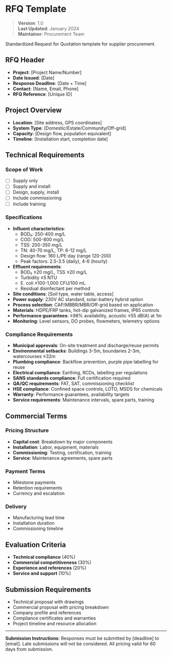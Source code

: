 # RFQ Template

> **Version**: 1.0  
> **Last Updated**: January 2024  
> **Maintainer**: Procurement Team

Standardized Request for Quotation template for supplier procurement.

## RFQ Header
- **Project**: [Project Name/Number]
- **Date Issued**: [Date]
- **Response Deadline**: [Date + Time]
- **Contact**: [Name, Email, Phone]
- **RFQ Reference**: [Unique ID]

## Project Overview
- **Location**: [Site address, GPS coordinates]
- **System Type**: [Domestic/Estate/Community/Off-grid]
- **Capacity**: [Design flow, population equivalent]
- **Timeline**: [Installation start, completion date]

## Technical Requirements

### Scope of Work
- [ ] Supply only
- [ ] Supply and install
- [ ] Design, supply, install
- [ ] Include commissioning
- [ ] Include training

### Specifications
- **Influent characteristics**: 
  - BOD₅: 250-400 mg/L
  - COD: 500-800 mg/L
  - TSS: 200-350 mg/L
  - TN: 40-70 mg/L, TP: 6-12 mg/L
  - Design flow: 160 L/PE·day (range 120-200)
  - Peak factors: 2.5-3.5 (daily), 4-6 (hourly)
- **Effluent requirements**: 
  - BOD₅ ≤20 mg/L, TSS ≤20 mg/L
  - Turbidity ≤5 NTU
  - E. coli ≤100-1,000 CFU/100 mL
  - Residual disinfectant per method
- **Site conditions**: [Soil type, water table, access]
- **Power supply**: 230V AC standard, solar-battery hybrid option
- **Process selection**: CAP/MBBR/MBR/Off-grid based on application
- **Materials**: HDPE/FRP tanks, hot-dip galvanized frames, IP65 controls
- **Performance guarantees**: ≥98% availability, acoustic ≤55 dB(A) at 1m
- **Monitoring**: Level sensors, DO probes, flowmeters, telemetry options

### Compliance Requirements
- **Municipal approvals**: On-site treatment and discharge/reuse permits
- **Environmental setbacks**: Buildings 3-5m, boundaries 2-3m, watercourses ≥32m
- **Plumbing compliance**: Backflow prevention, purple pipe labelling for reuse
- **Electrical compliance**: Earthing, RCDs, labelling per regulations
- **SANS standards compliance**: Full certification required
- **QA/QC requirements**: FAT, SAT, commissioning checklist
- **HSE compliance**: Confined space controls, LOTO, MSDS for chemicals
- **Warranty**: Performance guarantees, availability targets
- **Service requirements**: Maintenance intervals, spare parts, training

## Commercial Terms

### Pricing Structure
- **Capital cost**: Breakdown by major components
- **Installation**: Labor, equipment, materials
- **Commissioning**: Testing, certification, training
- **Service**: Maintenance agreements, spare parts

### Payment Terms
- Milestone payments
- Retention requirements
- Currency and escalation

### Delivery
- Manufacturing lead time
- Installation duration
- Commissioning timeline

## Evaluation Criteria
- **Technical compliance** (40%)
- **Commercial competitiveness** (30%)
- **Experience and references** (20%)
- **Service and support** (10%)

## Submission Requirements
- Technical proposal with drawings
- Commercial proposal with pricing breakdown
- Company profile and references
- Compliance certificates and warranties
- Project timeline and resource allocation

---

**Submission Instructions**:
Responses must be submitted by [deadline] to [email]. Late submissions will not be considered. All pricing valid for 60 days from submission.
